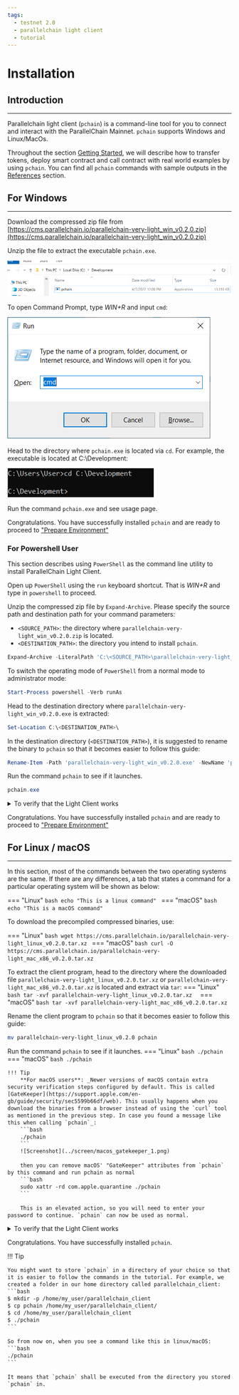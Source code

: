 ```yaml
---
tags:
  - testnet 2.0
  - parallelchain light client
  - tutorial
---
```


# Installation

## Introduction
---

Parallelchain light client (`pchain`) is a command-line tool for you to connect and interact with the ParallelChain Mainnet. `pchain` supports Windows and Linux/MacOs.

Throughout the section [Getting Started](installation.md), we will describe how to transfer tokens, deploy smart contract and call contract with real world examples by using `pchain`. You can find all `pchain` commands with sample outputs in the [References](references.md) section.

## For Windows 
---

Download the compressed zip file from [https://cms.parallelchain.io/parallelchain-very-light_win_v0.2.0.zip](https://cms.parallelchain.io/parallelchain-very-light_win_v0.2.0.zip)

Unzip the file to extract the executable `pchain.exe`. 

![Screenshot](../screen/win_install_1.png)

To open Command Prompt, type *WIN+R* and input `cmd`:

![Screenshot](../screen/win_install_2.png)

Head to the directory where `pchain.exe` is located via `cd`. For example, the executable is located at C:\Development:

![Screenshot](../screen/win_install_3.png)

Run the command `pchain.exe` and see usage page.

Congratulations. You have successfully installed `pchain` and are ready to proceed to ["Prepare Environment"](prepare_env.md)

### For Powershell User

This section describes using `PowerShell` as the command line utility to install ParallelChain Light Client. 

Open up `PowerShell` using the `run` keyboard shortcut. That is *WIN+R* and type in `powershell` to proceed. 

Unzip the compressed zip file by `Expand-Archive`. Please specify the source path and destination path for your command parameters:

-  `<SOURCE_PATH>`: the directory where `parallelchain-very-light_win_v0.2.0.zip` is located.
-  `<DESTINATION_PATH>`: the directory you intend to install `pchain`. 

```PowerShell
Expand-Archive -LiteralPath 'C:\<SOURCE_PATH>\parallelchain-very-light_win_v0.2.0.zip' -DestinationPath 'C:\<DESTINATION_PATH>\parallelchain-very-light_win_v0.2.0.exe'
```

To switch the operating mode of `PowerShell` from a normal mode to administrator mode:
```PowerShell
Start-Process powershell -Verb runAs
```

Head to the destination directory where `parallelchain-very-light_win_v0.2.0.exe` is extracted:
```PowerShell
Set-Location C:\<DESTINATION_PATH>\
```

In the destination directory (`<DESTINATION_PATH>`), it is suggested to rename the binary to `pchain` so that it becomes easier to follow this guide:
```PowerShell
Rename-Item -Path 'parallelchain-very-light_win_v0.2.0.exe' -NewName 'pchain.exe'
```

Run the command `pchain` to see if it launches.
```PowerShell
pchain.exe
```
<details>
  <summary>To verify that the Light Client works</summary>
    pchain is now an executable from anywhere on your system
    ```bash
    verylight 0.2.0
    <Parallel Chain Lab>
    Parallel Chain Mainnet verylight
    ```
</details>

Congratulations. You have successfully installed `pchain` and are ready to proceed to ["Prepare Environment"](prepare_env.md)

## For Linux / macOS
---

In this section, most of the commands between the two operating systems are the same. If there are any differences, a
tab that states a command for a particular operating system will be shown as below:

=== "Linux"
    ```bash
    echo "This is a linux command"
    ```
=== "macOS"
    ```bash
    echo "This is a macOS command"
    ```

To download the precompiled compressed binaries, use:

=== "Linux"
    ```bash
    wget https://cms.parallelchain.io/parallelchain-very-light_linux_v0.2.0.tar.xz
    ```
=== "macOS"
    ```bash
    curl -O https://cms.parallelchain.io/parallelchain-very-light_mac_x86_v0.2.0.tar.xz
    ```

To extract the client program, head to the directory where the downloaded file `parallelchain-very-light_linux_v0.2.0.tar.xz` or  `parallelchain-very-light_mac_x86_v0.2.0.tar.xz` is located and extract via `tar`:
=== "Linux"
    ```bash
    tar -xvf parallelchain-very-light_linux_v0.2.0.tar.xz 
    ```
=== "macOS"
    ```bash
    tar -xvf parallelchain-very-light_mac_x86_v0.2.0.tar.xz
    ```

Rename the client program to `pchain` so that it becomes easier to follow this guide:
```bash
mv parallelchain-very-light_linux_v0.2.0 pchain
```

Run the command `pchain` to see if it launches.
=== "Linux"
    ```bash
    ./pchain
    ```
=== "macOS"
    ```bash
    ./pchain
    ```

    !!! Tip
        **For macOS users**: _Newer versions of macOS contain extra security verification steps configured by default. This is called [GateKeeper](https://support.apple.com/en-gb/guide/security/sec5599b66df/web). This usually happens when you download the binaries from a browser instead of using the `curl` tool as mentioned in the previous step. In case you found a message like this when calling `pchain`_:
        ```bash
        ./pchain
        ```
        ![Screenshot](../screen/macos_gatekeeper_1.png)

        then you can remove macOS' "GateKeeper" attributes from `pchain` by this command and run pchain as normal
        ```bash
        sudo xattr -rd com.apple.quarantine ./pchain
        ```

        This is an elevated action, so you will need to enter your password to continue. `pchain` can now be used as normal.

<details>
  <summary>To verify that the Light Client works</summary>
    ```bash
    verylight 0.2.0
    <Parallel Chain Lab>
    Parallel Chain Mainnet verylight
    ```
</details>

Congratulations. You have successfully installed `pchain`.

!!! Tip

    You might want to store `pchain` in a directory of your choice so that it is easier to follow the commands in the tutorial. For example, we created a folder in our home directory called parallelchain_client:
    ```bash
    $ mkdir -p /home/my_user/parallelchain_client
    $ cp pchain /home/my_user/parallelchain_client/
    $ cd /home/my_user/parallelchain_client
    $ ./pchain
    ```

    So from now on, when you see a command like this in linux/macOS:
    ```bash
    ./pchain
    ```

    It means that `pchain` shall be executed from the directory you stored `pchain` in.

